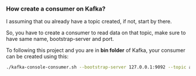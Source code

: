 ### How create a consumer on Kafka?

I assuming that ou already have a topic created, if not, start by there.

So, you have to create a consumer to read data on that topic, make sure to have same name, bootstrap-server and port.

To following this project and you are in **bin folder** of Kafka, your consumer can be created using this:

```bash
./kafka-console-consumer.sh --bootstrap-server 127.0.0.1:9092 --topic apachelog
```
